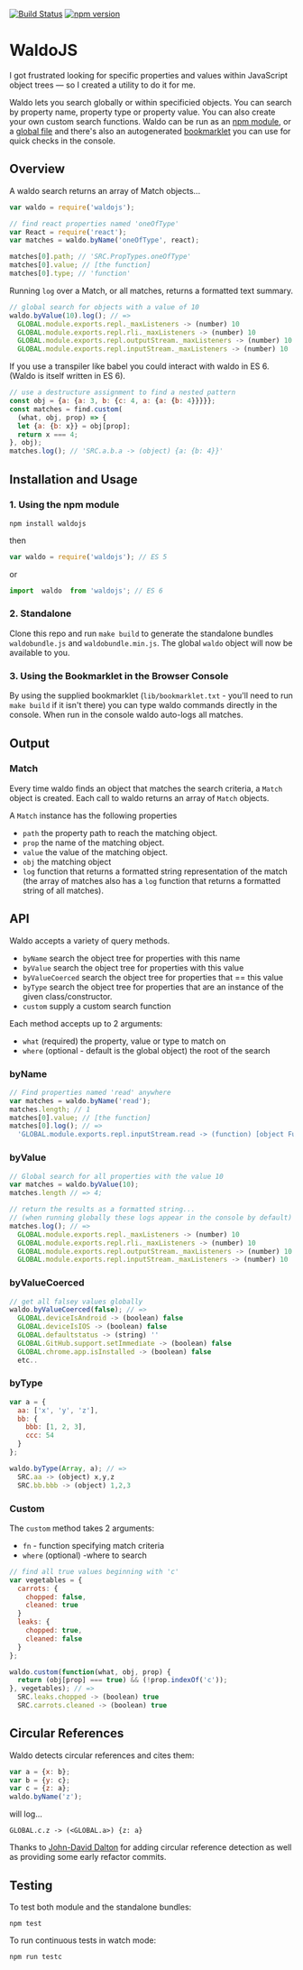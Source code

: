 [![Build Status](https://travis-ci.org/angus-c/waldojs.png?branch=master)](http://travis-ci.org/angus-c/waldojs) [![npm version](http://img.shields.io/npm/v/waldojs.svg)](https://npmjs.org/package/waldojs)

# WaldoJS

I got frustrated looking for specific properties and values within JavaScript object trees — so I created a utility to do it for me.

Waldo lets you search globally or within specificied objects. You can search by property name, property type or property value. You can also create your own custom search functions. Waldo can be run as an [npm module](https://github.com/angus-c/waldo/tree/output_objects#1-using-the-npm-module), or a [global file](https://github.com/angus-c/waldo/tree/output_objects#2-standalone) and there's also an autogenerated [bookmarklet](https://github.com/angus-c/waldo/tree/output_objects#3-using-the-bookmarklet-in-the-browser-console) you can use for quick checks in the console.

## Overview

A waldo search returns an array of Match objects...

```js
var waldo = require('waldojs');

// find react properties named 'oneOfType'
var React = require('react');
var matches = waldo.byName('oneOfType', react);  

matches[0].path; // 'SRC.PropTypes.oneOfType'
matches[0].value; // [the function]
matches[0].type; // 'function'
```

Running `log` over a Match, or all matches, returns a formatted text summary.

```js
// global search for objects with a value of 10
waldo.byValue(10).log(); // =>
  GLOBAL.module.exports.repl._maxListeners -> (number) 10
  GLOBAL.module.exports.repl.rli._maxListeners -> (number) 10
  GLOBAL.module.exports.repl.outputStream._maxListeners -> (number) 10
  GLOBAL.module.exports.repl.inputStream._maxListeners -> (number) 10
```

If you use a transpiler like babel you could interact with waldo in ES 6. (Waldo is itself written in ES 6).

```js
// use a destructure assignment to find a nested pattern
const obj = {a: {a: 3, b: {c: 4, a: {a: {b: 4}}}}};
const matches = find.custom(
  (what, obj, prop) => {
  let {a: {b: x}} = obj[prop];
  return x === 4;
}, obj);
matches.log(); // 'SRC.a.b.a -> (object) {a: {b: 4}}'
```

## Installation and Usage

### 1. Using the npm module

```
npm install waldojs
```

then

```js
var waldo = require('waldojs'); // ES 5
```

or

```js
import  waldo  from 'waldojs'; // ES 6
```

### 2. Standalone

Clone this repo and run `make build` to generate the standalone bundles `waldobundle.js` and `waldobundle.min.js`. The global `waldo` object will now be available to you.

### 3. Using the Bookmarklet in the Browser Console

By using the supplied bookmarklet (`lib/bookmarklet.txt` - you'll need to run `make build` if it isn't there) you can type waldo commands directly in the console.  When run in the console waldo auto-logs all matches.

## Output

### Match

Every time waldo finds an object that matches the search criteria, a `Match` object is created. Each call to waldo returns an array of `Match` objects.

A `Match` instance has the following properties

* `path` the property path to reach the matching object.
* `prop` the name of the matching object.
* `value` the value of the matching object.
* `obj` the matching object
* `log` function that returns a formatted string representation of the match (the array of matches also has a `log` function that returns a formatted string of all matches).

## API

Waldo accepts a variety of query methods.

* `byName` search the object tree for properties with this name
* `byValue` search the object tree for properties with this value
* `byValueCoerced` search the object tree for properties that == this value
* `byType` search the object tree for properties that are an instance of the given
  class/constructor.
* `custom` supply a custom search function

Each method accepts up to 2 arguments:

* `what` (required) the property, value or type to match on
* `where` (optional - default is the global object) the root of the search

### byName

```js
// Find properties named 'read' anywhere
var matches = waldo.byName('read');
matches.length; // 1
matches[0].value; // [the function]
matches[0].log(); // =>
  'GLOBAL.module.exports.repl.inputStream.read -> (function) [object Function]'
```

### byValue
```js
// Global search for all properties with the value 10
var matches = waldo.byValue(10);
matches.length // => 4;

// return the results as a formatted string...
// (when running globally these logs appear in the console by default)
matches.log(); // =>
  GLOBAL.module.exports.repl._maxListeners -> (number) 10
  GLOBAL.module.exports.repl.rli._maxListeners -> (number) 10
  GLOBAL.module.exports.repl.outputStream._maxListeners -> (number) 10
  GLOBAL.module.exports.repl.inputStream._maxListeners -> (number) 10
```

### byValueCoerced

```js
// get all falsey values globally
waldo.byValueCoerced(false); // =>
  GLOBAL.deviceIsAndroid -> (boolean) false
  GLOBAL.deviceIsIOS -> (boolean) false
  GLOBAL.defaultstatus -> (string) ''
  GLOBAL.GitHub.support.setImmediate -> (boolean) false
  GLOBAL.chrome.app.isInstalled -> (boolean) false
  etc..
```

### byType
```js
var a = {
  aa: ['x', 'y', 'z'],
  bb: {
    bbb: [1, 2, 3],
    ccc: 54
  }
};

waldo.byType(Array, a); // =>
  SRC.aa -> (object) x,y,z
  SRC.bb.bbb -> (object) 1,2,3
```

### Custom

The `custom` method takes 2 arguments:
* `fn` - function specifying match criteria
* `where` (optional) -where to search

```js
// find all true values beginning with 'c'
var vegetables = {
  carrots: {
    chopped: false,
    cleaned: true
  }
  leaks: {
    chopped: true,
    cleaned: false
  }
};

waldo.custom(function(what, obj, prop) {
  return (obj[prop] === true) && (!prop.indexOf('c'));
}, vegetables); // =>
  SRC.leaks.chopped -> (boolean) true
  SRC.carrots.cleaned -> (boolean) true
```

## Circular References

Waldo detects circular references and cites them:

```js
var a = {x: b};
var b = {y: c};
var c = {z: a};
waldo.byName('z');
```

will log...
```
GLOBAL.c.z -> (<GLOBAL.a>) {z: a}
```

Thanks to [John-David Dalton](https://github.com/jdalton) for adding circular reference detection as well as providing some early refactor commits.

## Testing

To test both module and the standalone bundles:
```
npm test
```

To run continuous tests in watch mode:
```
npm run testc
```
